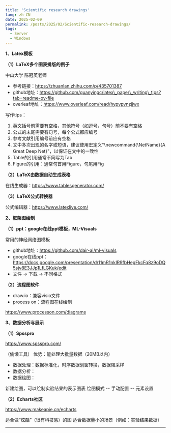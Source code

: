 ```yaml
---
title: 'Scientific research drawings'
lang: zh-CN
date: 2025-02-09
permalink: /posts/2025/02/Scientific-research-drawings/
tags:
  - Server
  - Windows
---
```


[//]: # ()
[//]: # (![]&#40;https://i0.hdslb.com/bfs/vip/99f54078df2412394140aa5df4422bc0a1ca3d3e.png@120w_68h.webp&#41;)

[//]: # (_本文参考链接：https://zhuanlan.zhihu.com/p/603088040_)

[//]: # ()
[//]: # ()
[//]: # (_作者：中国海洋大学高峰老师_)


**1、Latex模板**

**（1）LaTeX多个图表排版的例子**

中山大学 陈冠英老师

-   参考链接：https://zhuanlan.zhihu.com/p/435701387
-   github地址：https://github.com/guanyingc/latex\_paper\_writing\_tips?tab=readme-ov-file
-   overleaf地址：https://www.overleaf.com/read/hypvpvnzjjwx

写作tips：

1.  英文括号前需要有空格，其他符号（如逗号，句号）前不要有空格
2.  公式的末尾需要有句号，每个公式都应编号
3.  参考文献引用编号前应有空格
4.  文中多次出现的名字或短语，建议使用宏定义"\\newcommand{\\NetName}{A Great Deep Net}"，以保证在文中的一致性
5.  Table的引用通常不简写为Tab
6.  Figure的引用：通常句首用Figure，句尾用Fig

**（2）LaTeX由数据自动生成表格**

在线生成器：https://www.tablesgenerator.com/

**（3）LaTeX公式转换器**

公式编辑器：https://www.latexlive.com/

**2、框架图绘制**

**（1）ppt：google在线ppt模板，ML-Visuals**

常用的神经网络图模板

-   github地址：https://github.com/dair-ai/ml-visuals
-   google在线ppt：https://docs.google.com/presentation/d/11mR1nkIR9fbHegFkcFq8z9oDQ5sjv8E3JJp1LfLGKuk/edit
-   文件 → 下载 → 不同格式

**（2）流程图软件**

-   draw.io：兼容visio文件
-   process on：流程图在线绘制

https://www.processon.com/diagrams

**3、数据分析与展示**

**（1）Spsspro**

https://www.spsspro.com/

（偷懒工具） 优势：能处理大批量数据（20MB以内）

-   数据处理：数据标准化，时序数据划窗转换，数据降采样
-   数据分析：
-   数据绘图：

新建绘图，可以绘制实验结果的表示图表 绘图模式 -- 手动配置 -- 元素设置

**（2）Echarts社区**

https://www.makeapie.cn/echarts

适合做“炫酷”（很有科技感）的图 适合数据量小的场景（例如：实验结果数据）

---
